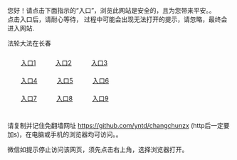 您好！请点击下面指示的“入口”，浏览此网站是安全的，且为您带来平安。。 <br/>
点击入口后，请耐心等待， 过程中可能会出现无法打开的提示，请忽略，最终会进入网站. </br>

法轮大法在长春<br/>
<div style="padding:10px"><a style="margin:20px" target="_blank" href="https://dvy5qsd2jvai1.cloudfront.net/2Qpsp?mawkd" id="ccLink1" rel="nofollow">入口1</a> <a target="_blank" style="margin:20px" href="https://dii3p6g2lp69j.cloudfront.net/2Qpsp?gebgk" id="ccLink2" rel="nofollow">入口2</a> <a style="margin:20px" target="_blank" href="https://d3hdmxz1mk9sol.cloudfront.net/2Qpsp?sbiubil" id="ccLink3" rel="nofollow">入口3</a></div>

<div style="padding:10px" ><a style="margin:20px" target="_blank" href="https://dvy5qsd2jvai1.cloudfront.net/2Qpsp?mawkd" id="ccLink4" rel="nofollow">入口4</a> <a style="margin:20px" href="https://dii3p6g2lp69j.cloudfront.net/2Qpsp?gebgk" target="_blank" id="ccLink5" rel="nofollow">入口5</a> <a style="margin:20px" href="https://d3hdmxz1mk9sol.cloudfront.net/2Qpsp?sbiubil" target="_blank" id="ccLink6" rel="nofollow">入口6</a></div>

<div style="padding:10px"><a style="margin:20px" target="_blank" href="https://dvy5qsd2jvai1.cloudfront.net/2Qpsp?mawkd" id="ccLink7" rel="nofollow">入口7</a> <a style="margin:20px" href="https://dii3p6g2lp69j.cloudfront.net/2Qpsp?gebgk" target="_blank" id="ccLink8" rel="nofollow">入口8</a> <a style="margin:20px" target="_blank" href="https://d3hdmxz1mk9sol.cloudfront.net/2Qpsp?sbiubil" id="ccLink9" rel="nofollow">入口9</a></div>

<br/>



请复制并记住免翻墙网址 https://github.com/yntd/changchunzx (http后一定要加s)，在电脑或手机的浏览器均可访问。。<br/>

微信如提示停止访问该网页，须先点击右上角，选择浏览器打开。
